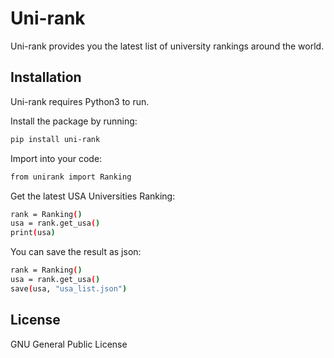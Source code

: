 # Uni-rank

Uni-rank provides you the latest list of university rankings around the world.

Installation
----

Uni-rank requires Python3 to run. 

Install the package by running:
```sh
pip install uni-rank
```

Import into your code:
```sh
from unirank import Ranking
```

Get the latest USA Universities Ranking:
```sh
rank = Ranking()
usa = rank.get_usa()
print(usa)
```

You can save the result as json:
```sh
rank = Ranking()
usa = rank.get_usa()
save(usa, "usa_list.json")
```


License
----

GNU General Public License